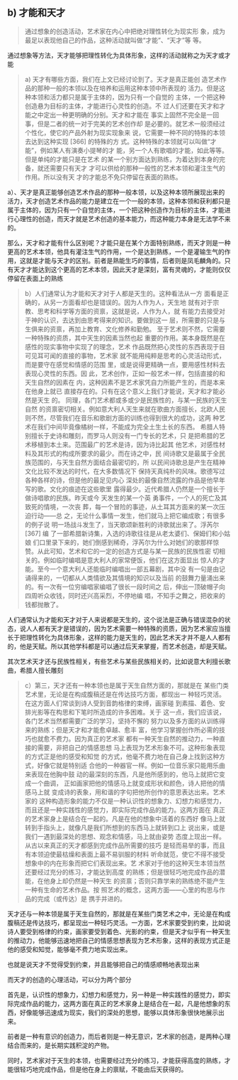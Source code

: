 <h2>b) 才能和天才</h2><blockquote data-pid="ysjtXoyu">通过想象的创造活动，艺术家在内⼼中把绝对理性转化为现实形 象，成为最⾜以表现他⾃⼰的作品，这种活动就叫做“才能”、“天才”等 等。</blockquote><p data-pid="kU0pq10H">通过想象等方法，天才能够把理性转化为具体形象，这样的活动就称之为天才或才能</p><blockquote data-pid="htJmH9AI">a) 天才有哪些⽅⾯，我们在上⽂已经讨论到了。天才是真正能创 造艺术作品的那种⼀般的本领以及在培养和运⽤这种本领中所表现的 活⼒。但是这种本领和活⼒都只是属于主体的，因为只有⼀个⾃觉的 主体，⼀个把这种创造悬为⽬标的主体，才能进⾏⼼灵性的创造。不 过⼈们还要在天才和才能之中定出⼀种更明确的分别。天才和才能在 事实上固然不完全是⼀回事，但是⼆者的统⼀对于完美的艺术创作却 是必要的。就艺术⼀般须经过个性化，使它的产品外射为现实现象来 说，它需要⼀种不同的特殊的本领去达到这种实现 [366] 的特殊的⽅ 式。这种特殊的本领就可以叫做“才能”，例如某⼈有演奏⼩提琴的才 能，另⼀个⼈有歌唱的才能，如此等等。但是单纯的才能只是在艺术 的某⼀个别⽅⾯达到熟练，为着达到本⾝的完备，就还需要只有天才 才可以供给的那种⼀般性的艺术本领和灌注⽣⽓的作⽤。所以没有天 才的才能总不免只停留在表⾯的熟练。 </blockquote><p data-pid="Uw2aEYMS">a）、天才是真正能够创造艺术作品的那种一般本领，以及这种本领所展现出来的活力，天才创造艺术作品的能力是建立在一个一般的本领，这种本领和获利都只是属于主体的，因为只有一个自觉的主体，一个把这种创造作为目标的主体，才能进行心理性的创造，而天才就是艺术创造的基本能力，而这种能力本身是无法学不来的。</p><p data-pid="xpCjo0DC">那么，天才和才能有什么区别呢？才能只是在某个方面特别熟练，而天才则是一种更高的艺术本领，他具有灌注生气的作用，一个是达到熟练，一个是灌输生气的作用，这就是才能与天才的区别。前者是熟能生巧的事情，后者则是凤毛麟角的。只有天才才能达到这个更高的艺术本领，因此天才是深刻，富有灵魂的，才能则仅仅停留在表面上的熟练</p><blockquote data-pid="obS_1-M9">b）⼈们通常认为才能和天才对于⼈都是天⽣的。这种看法从⼀⽅ ⾯看是正确的，从另⼀⽅⾯看却也是错误的。因为⼈作为⼈，天⽣地 就有对于宗教、思考和科学等⽅⾯的资禀，这就是说，⼈作为⼈，就 有能⼒去接受对于神的认识，去达到由思考得来的知识。要做到这⼀ 层，所需要的只是与⽣俱来的资禀，再加上教育、⽂化修养和勤勉。 ⾄于艺术则不然，它需要⼀种特殊的资质，其中天⽣的因素当然也起 重要的作⽤。美本⾝既然是在感性的现实事物中实现了的理念，艺术 作品既然把⼼灵性的东⻄表现于⽬可⻅⽿可闻的直接的事物，艺术家 就不能⽤纯粹是思考的⼼灵活动形式，⽽是要守在感觉和情感的范围 ⾥，或是说得更精确⼀点，要⽤感性材料去表现⼼灵性的东⻄。因 此，艺术创作，正如⼀般艺术⼀样，包括直接的和天⽣⾃然的因素在 内，这种因素不是艺术家凭⾃⼒所能产⽣的，⽽是本来在他⾝上就已 直接存在的。只有在这个意义上我们才能说，天才和才能必然是天⽣ 的。 同理，各门艺术都或多或少是⺠族性的，与某⼀⺠族的天⽣⾃然 的资禀密切相关。例如意⼤利⼈天⽣来就在歌曲⽅⾯擅⻓，北欧⼈⺠ 则不然，尽管我们在⾳乐和歌剧⽅⾯的训练也得到很⼤的成功，这两 种艺术在我们中间毕竟像橘树⼀样，不能成为完全⼟⽣⼟⻓的东⻄。 希腊⼈特别擅⻓于史诗和雕刻，⽽罗⻢⼈则没有⼀门专⻓的艺术，只 是把希腊的艺术移植到本⼟来。范围最⼴的艺术是诗，因为诗⽐起其 他艺术，对感性材料及其形式的构成所要求的最少。⽽在诗之中，⺠ 间诗歌⼜是最属于全⺠族范围的，与天⽣⾃然⽅⾯结合最密切的，所 以⺠间诗歌总是产⽣在精神⽂化⽐较不发达的时代，在⼤多数情况下 保持天真纯朴的⻛味。歌德写过各种各样的诗，但是他的最⾜⻅内⼼ 深处的最像⾃然流露的作品是他早年写的歌。⽂化的痕迹在这些歌⾥ 露得最少。近代希腊⼈仍然是⼀个擅⻓于做诗唱歌的⺠族。昨天或今 天发⽣的某⼀个英 勇事件，⼀个⼈的死亡及其致死的情境，⼀次丧 葬，每⼀个冒险的事迹，从⼟⽿其⽅⾯来的某⼀次压迫⾏动——总 之，⽆论什么事情⼀发⽣，他们就⻢上把它编成歌；有很多的例⼦说 明⼀场战⽃发⽣了，当天歌颂新胜利的诗歌就出来了。浮芮尔 [367] 编 了⼀部希腊新诗集，⼊选的诗歌往往是从⽼太婆们、保姆们和⼩姑娘 们⼝⾥录下来的，她们倒感到稀奇，浮芮尔为什么对她们的歌那样惊 赞。从此可知，艺术和它的⼀定的创造⽅式是与某⼀⺠族的⺠族性密 切相关的。例如临时编唱是意⼤利⼈的家常便饭，他们在这⽅⾯显出 惊⼈的才能。⾄今⼀个意⼤利⼈还能临时编唱出⼀部五幕剧，其中没 有⼀句是由记诵得来的，⼀切都从⼈类情欲及其情境的知识以及当前 的⿎舞⼒量涌出来的。有⼀次有⼀位穷编唱家编唱了很⻓⼀段时间之 后，伸出⼀顶破帽⼦向四周听众收钱，同时还兴⾼采烈，不停地编 唱，不知⼿之舞之，把收来的钱都抛散了。</blockquote><p data-pid="ywTGVI4-">人们通常认为才能和天才对于人来说都是天生的，这个说法是正确与错误混杂的状态，说人人都有天才是错误的，因为艺术需要一种特殊的资质，因为艺术家应当擅长于把理性转化为具体形象，这样的能力是天生的，因此艺术天才并不是人人都有的，他是天赋。所以其他学科都是可以通过后天来掌握，而艺术创造，却是天赋。</p><p data-pid="38_tJIJR">其次艺术天才还与民族性相关，有些艺术与某些民族相关的，比如说意大利擅长歌曲，希腊人擅长雕刻</p><blockquote data-pid="Jj1NMaiX">c）第三，天才还有⼀种本领也是属于天⽣⾃然⽅⾯的，那就是在 某些门类艺术⾥，⽆论是在构成腹稿还是在传达技巧⽅⾯，都现出⼀ 种轻巧灵活。在这⽅⾯⼈们常谈到诗⼈受到⾳韵格律的束缚，画家碰 到素描、着⾊、安排光影等在构思和下笔时所造成的许多困难。关于 这⼀点，我们应该说，各门艺术当然都需要⼴泛的学习，坚持不懈的 努⼒以及多⽅⾯的从训练得来的熟练；但是天才和才能愈卓越、愈丰 富，他学习掌握创作所必需的技巧也就愈不费⼒。因为真正的艺术家 都有⼀种天⽣⾃然的推动⼒，⼀种直接的需要，⾮把⾃⼰的情感思想 ⻢上表现为艺术形象不可。这种形象表现的⽅式正是他的感受和知觉 的⽅式，他毫不费⼒地在⾃⼰⾝上找到这种⽅式，好像它就是特别适 合他的⼀种器官⼀样。例如⼀位⾳乐家只能⽤乐曲来表现在他胸中⿎ 动的最深刻的东⻄，凡是他所感到的，他⻢上就把它变成⼀个曲调， 正如画家把他的情感⻢上就变成形状和颜⾊，诗⼈把他的情感⻢上就 变成诗的表象，⽤和谐的字句把他所创作的意思表达出来。艺术家的 这种构造形象的能⼒不仅是⼀种认识性的想象⼒、幻想⼒和感觉⼒， ⽽且还是⼀种实践性的感觉⼒，即实际完成作品的能⼒。这两⽅⾯在 真正的艺术家⾝上是结合在⼀起的。凡是在他的想象中活着的东⻄好 像⻢上就转到⼿指头上，就像凡是我们所想到的东⻄⻢上就转到⼝上 说出来，或是我们⼀遇到最深处的思想、观念和情感，⻢上就由姿势 态度上现出⼀样。从古以来真正的天才都感到完成作品所需要的技巧 是轻⽽易举的事，⽽且有本领迫使最枯燥和表⾯上最不易驯服的材料 听命就范，使它不得不接受想象中的内在形象⽽把它们表现出来。艺 术家对于他的这种天⽣本领当然还要经过充分的练习，才能达到⾼度 的熟练；但是很轻巧地完成作品的潜能，在他⾝上却仍然是⼀种天⽣ 的资禀；否则只靠学来的熟练绝不能产⽣⼀种有⽣命的艺术作品。按 照艺术的概念，这两⽅⾯——⼼⾥的构思与作品的完成（或传达）是 携⼿并进的。</blockquote><p data-pid="x7eg4bJA">天才还与一种本领是属于天生自然的，那就是在某些门类艺术之中，无论是在构成腹稿还是传达技巧，都呈现出一种轻巧灵活。一方面，艺术家要受到约束，比如说诗人要受到格律的约束，画家要受到着色、光影的约束，但是天才似乎有一种天生的推动力，他能够迅速地把自己的情感思想表现为艺术形象，这样的表现方式正是他的感受和知觉，能够毫不费力地实现出来。</p><p data-pid="A3s4e874">也就是说天才不觉得受到约束，并且能够把自己的情感顺畅地表现出来</p><p data-pid="2zfjSatY">而天才的创造的心理活动，可以分为两个部分</p><p data-pid="z4-8rk0k">首先是，认识性的想象力，幻想力和感觉力，另一种是一种实践性的感觉力，即实际完成作品的能力，这两方面在真正的艺术家身上是结合在一起，凡是他想象的东西，好像能够迅速成为现实，我们的深处的思想，能够以具体形象很快地展示出来。</p><p data-pid="J18m_O6K">前者是一种有意识的创造力，而后者则是一种无意识，艺术家的创造，是两种心理结合而来的，是长期实践积淀的产物。</p><p data-pid="A4RBc_GU">同时，艺术家对于天生的本领，也需要经过充分的练习，才能获得高度的熟练，才能很轻巧地完成作品，但是他在身上的禀赋，不能由后天获得的。</p><p></p>